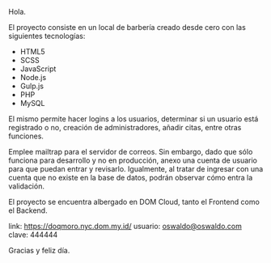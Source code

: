 Hola.

El proyecto consiste en un local de barbería creado desde cero con las siguientes tecnologías:
 - HTML5
 - SCSS
 - JavaScript
 - Node.js
 - Gulp.js
 - PHP
 - MySQL

El mismo permite hacer logins a los usuarios, determinar si un usuario está registrado o no, creación de administradores, añadir citas, entre otras funciones.

Emplee mailtrap para el servidor de correos. Sin embargo, dado que sólo funciona para desarrollo y no en producción, anexo una cuenta de usuario para que puedan entrar y revisarlo. Igualmente, al tratar de ingresar con una cuenta que no existe en la base de datos, podrán observar cómo entra la validación.

El proyecto se encuentra albergado en DOM Cloud, tanto el Frontend como el Backend.

link: https://doqmoro.nyc.dom.my.id/
usuario: oswaldo@oswaldo.com
clave: 444444

Gracias y feliz día.
